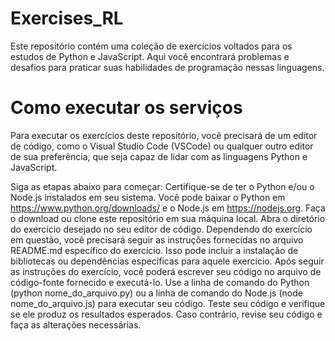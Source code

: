 # Exercises_RL

Este repositório contém uma coleção de exercícios voltados para os estudos de Python e JavaScript. 
Aqui você encontrará problemas e desafios para praticar suas habilidades de programação nessas linguagens.

# Como executar os serviços

Para executar os exercícios deste repositório, você precisará de um editor de código, como o Visual Studio Code (VSCode) ou 
qualquer outro editor de sua preferência, que seja capaz de lidar com as linguagens Python e JavaScript.

Siga as etapas abaixo para começar:
Certifique-se de ter o Python e/ou o Node.js instalados em seu sistema. Você pode baixar o Python em https://www.python.org/downloads/ e o Node.js em https://nodejs.org.
Faça o download ou clone este repositório em sua máquina local.
Abra o diretório do exercício desejado no seu editor de código.
Dependendo do exercício em questão, você precisará seguir as instruções fornecidas no arquivo README.md específico do exercício. Isso pode incluir a instalação de bibliotecas ou dependências específicas para aquele exercício.
Após seguir as instruções do exercício, você poderá escrever seu código no arquivo de código-fonte fornecido e executá-lo.
Use a linha de comando do Python (python nome_do_arquivo.py) ou a linha de comando do Node.js (node nome_do_arquivo.js) para executar seu código.
Teste seu código e verifique se ele produz os resultados esperados. Caso contrário, revise seu código e faça as alterações necessárias.

